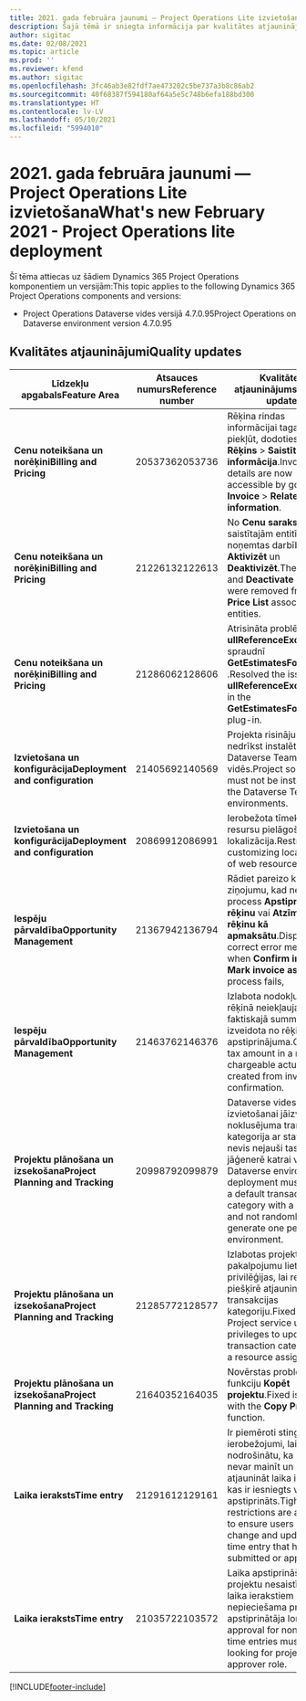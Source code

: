 ```yaml
---
title: 2021. gada februāra jaunumi — Project Operations Lite izvietošana
description: Šajā tēmā ir sniegta informācija par kvalitātes atjauninājumiem, kas pieejami 2021. gada februāra Project Operations Lite izvietošanas laidienā.
author: sigitac
ms.date: 02/08/2021
ms.topic: article
ms.prod: ''
ms.reviewer: kfend
ms.author: sigitac
ms.openlocfilehash: 3fc46ab3e82fdf7ae473202c5be737a3b8c86ab2
ms.sourcegitcommit: 40f68387f594180af64a5e5c748b6efa188bd300
ms.translationtype: HT
ms.contentlocale: lv-LV
ms.lasthandoff: 05/10/2021
ms.locfileid: "5994010"
---
```

# <a name="whats-new-february-2021---project-operations-lite-deployment"></a><span data-ttu-id="204b7-103">2021. gada februāra jaunumi — Project Operations Lite izvietošana</span><span class="sxs-lookup"><span data-stu-id="204b7-103">What's new February 2021 - Project Operations lite deployment</span></span>

<span data-ttu-id="204b7-104">Šī tēma attiecas uz šādiem Dynamics 365 Project Operations komponentiem un versijām:</span><span class="sxs-lookup"><span data-stu-id="204b7-104">This topic applies to the following Dynamics 365 Project Operations components and versions:</span></span>

  - <span data-ttu-id="204b7-105">Project Operations Dataverse vides versijā 4.7.0.95</span><span class="sxs-lookup"><span data-stu-id="204b7-105">Project Operations on Dataverse environment version 4.7.0.95</span></span>

## <a name="quality-updates"></a><span data-ttu-id="204b7-106">Kvalitātes atjauninājumi</span><span class="sxs-lookup"><span data-stu-id="204b7-106">Quality updates</span></span>

| <span data-ttu-id="204b7-107">**Līdzekļu apgabals**</span><span class="sxs-lookup"><span data-stu-id="204b7-107">**Feature Area**</span></span> | <span data-ttu-id="204b7-108">**Atsauces numurs**</span><span class="sxs-lookup"><span data-stu-id="204b7-108">**Reference number**</span></span> | <span data-ttu-id="204b7-109">**Kvalitātes atjauninājums**</span><span class="sxs-lookup"><span data-stu-id="204b7-109">**Quality update**</span></span> |
| --- | --- | --- |
| <span data-ttu-id="204b7-110">**Cenu noteikšana un norēķini**</span><span class="sxs-lookup"><span data-stu-id="204b7-110">**Billing and Pricing**</span></span> | <span data-ttu-id="204b7-111">2053736</span><span class="sxs-lookup"><span data-stu-id="204b7-111">2053736</span></span> | <span data-ttu-id="204b7-112">Rēķina rindas informācijai tagad var piekļūt, dodoties uz **Rēķins** > **Saistīta informācija**.</span><span class="sxs-lookup"><span data-stu-id="204b7-112">Invoice line details are now accessible by going to **Invoice** > **Related information**.</span></span> |
| <span data-ttu-id="204b7-113">**Cenu noteikšana un norēķini**</span><span class="sxs-lookup"><span data-stu-id="204b7-113">**Billing and Pricing**</span></span> | <span data-ttu-id="204b7-114">2122613</span><span class="sxs-lookup"><span data-stu-id="204b7-114">2122613</span></span> | <span data-ttu-id="204b7-115">No **Cenu saraksta** saistītajām entitījām tika noņemtas darbības **Aktivizēt** un **Deaktivizēt**.</span><span class="sxs-lookup"><span data-stu-id="204b7-115">The **Activate** and **Deactivate** actions were removed from the **Price List** association entities.</span></span> |
| <span data-ttu-id="204b7-116">**Cenu noteikšana un norēķini**</span><span class="sxs-lookup"><span data-stu-id="204b7-116">**Billing and Pricing**</span></span> | <span data-ttu-id="204b7-117">2128606</span><span class="sxs-lookup"><span data-stu-id="204b7-117">2128606</span></span> | <span data-ttu-id="204b7-118">Atrisināta problēma ar **ullReferenceException** spraudnī **GetEstimatesForProject** .</span><span class="sxs-lookup"><span data-stu-id="204b7-118">Resolved the issue with **ullReferenceException** in the **GetEstimatesForProject** plug-in.</span></span> |
| <span data-ttu-id="204b7-119">**Izvietošana un konfigurācija**</span><span class="sxs-lookup"><span data-stu-id="204b7-119">**Deployment and configuration**</span></span> | <span data-ttu-id="204b7-120">2140569</span><span class="sxs-lookup"><span data-stu-id="204b7-120">2140569</span></span> | <span data-ttu-id="204b7-121">Projekta risinājumu nedrīkst instalēt Dataverse Teams vidēs.</span><span class="sxs-lookup"><span data-stu-id="204b7-121">Project solution must not be installed in the Dataverse Teams environments.</span></span> |
| <span data-ttu-id="204b7-122">**Izvietošana un konfigurācija**</span><span class="sxs-lookup"><span data-stu-id="204b7-122">**Deployment and configuration**</span></span> | <span data-ttu-id="204b7-123">2086991</span><span class="sxs-lookup"><span data-stu-id="204b7-123">2086991</span></span> | <span data-ttu-id="204b7-124">Ierobežota tīmekļu resursu pielāgošanas lokalizācija.</span><span class="sxs-lookup"><span data-stu-id="204b7-124">Restricted customizing localization of web resources.</span></span> |
| <span data-ttu-id="204b7-125">**Iespēju pārvaldība**</span><span class="sxs-lookup"><span data-stu-id="204b7-125">**Opportunity Management**</span></span> | <span data-ttu-id="204b7-126">2136794</span><span class="sxs-lookup"><span data-stu-id="204b7-126">2136794</span></span> | <span data-ttu-id="204b7-127">Rādiet pareizo kļūdas ziņojumu, kad neizdodas process **Apstiprināt rēķinu** vai **Atzīmēt rēķinu kā apmaksātu**.</span><span class="sxs-lookup"><span data-stu-id="204b7-127">Display correct error message when **Confirm invoice** or **Mark invoice as paid** process fails,</span></span> |
| <span data-ttu-id="204b7-128">**Iespēju pārvaldība**</span><span class="sxs-lookup"><span data-stu-id="204b7-128">**Opportunity Management**</span></span> | <span data-ttu-id="204b7-129">2146376</span><span class="sxs-lookup"><span data-stu-id="204b7-129">2146376</span></span> | <span data-ttu-id="204b7-130">Izlabota nodokļu summa rēķinā neiekļaujamā faktiskajā summā tiek izveidota no rēķina apstiprinājuma.</span><span class="sxs-lookup"><span data-stu-id="204b7-130">Corrected tax amount in a non-chargeable actual is created from invoice confirmation.</span></span> |
| <span data-ttu-id="204b7-131">**Projektu plānošana un izsekošana**</span><span class="sxs-lookup"><span data-stu-id="204b7-131">**Project Planning and Tracking**</span></span> | <span data-ttu-id="204b7-132">2099879</span><span class="sxs-lookup"><span data-stu-id="204b7-132">2099879</span></span> | <span data-ttu-id="204b7-133">Dataverse vides izvietošanai jāizveido noklusējuma transakcijas kategorija ar statisku ID, nevis nejauši tas jāģenerē katrai videi.</span><span class="sxs-lookup"><span data-stu-id="204b7-133">The Dataverse environment deployment must create a default transaction category with a static ID and not randomly generate one per environment.</span></span> |
| <span data-ttu-id="204b7-134">**Projektu plānošana un izsekošana**</span><span class="sxs-lookup"><span data-stu-id="204b7-134">**Project Planning and Tracking**</span></span> | <span data-ttu-id="204b7-135">2128577</span><span class="sxs-lookup"><span data-stu-id="204b7-135">2128577</span></span> | <span data-ttu-id="204b7-136">Izlabotas projekta pakalpojumu lietotāju privilēģijas, lai resursa piešķirē atjauninātu transakcijas kategoriju.</span><span class="sxs-lookup"><span data-stu-id="204b7-136">Fixed the Project service user privileges to update the transaction category on a resource assignment.</span></span> |
| <span data-ttu-id="204b7-137">**Projektu plānošana un izsekošana**</span><span class="sxs-lookup"><span data-stu-id="204b7-137">**Project Planning and Tracking**</span></span> | <span data-ttu-id="204b7-138">2164035</span><span class="sxs-lookup"><span data-stu-id="204b7-138">2164035</span></span> | <span data-ttu-id="204b7-139">Novērstas problēmas ar funkciju **Kopēt projektu**.</span><span class="sxs-lookup"><span data-stu-id="204b7-139">Fixed issues with the **Copy Project** function.</span></span> |
| <span data-ttu-id="204b7-140">**Laika ieraksts**</span><span class="sxs-lookup"><span data-stu-id="204b7-140">**Time entry**</span></span> | <span data-ttu-id="204b7-141">2129161</span><span class="sxs-lookup"><span data-stu-id="204b7-141">2129161</span></span> | <span data-ttu-id="204b7-142">Ir piemēroti stingrāki ierobežojumi, lai nodrošinātu, ka lietotāji nevar mainīt un atjaunināt laika ierakstu, kas ir iesniegts vai apstiprināts.</span><span class="sxs-lookup"><span data-stu-id="204b7-142">Tighter restrictions are applied to ensure users can't change and update a time entry that has been submitted or approved.</span></span> |
| <span data-ttu-id="204b7-143">**Laika ieraksts**</span><span class="sxs-lookup"><span data-stu-id="204b7-143">**Time entry**</span></span> | <span data-ttu-id="204b7-144">2103572</span><span class="sxs-lookup"><span data-stu-id="204b7-144">2103572</span></span> | <span data-ttu-id="204b7-145">Laika apstiprināšanai ar projektu nesaistītiem laika ierakstiem nav nepieciešama projekta apstiprinātāja loma.</span><span class="sxs-lookup"><span data-stu-id="204b7-145">Time approval for non-project time entries must not be looking for project approver role.</span></span> |


[!INCLUDE[footer-include](../../includes/footer-banner.md)]